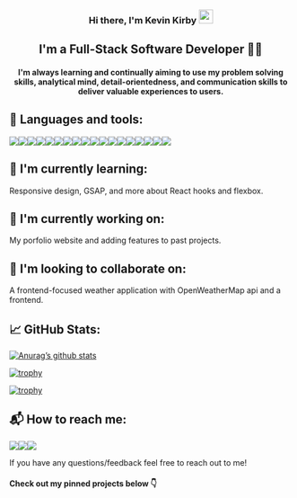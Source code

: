 <h3 align="center"> Hi there, I'm Kevin Kirby <img src="https://camo.githubusercontent.com/e8e7b06ecf583bc040eb60e44eb5b8e0ecc5421320a92929ce21522dbc34c891/68747470733a2f2f6d656469612e67697068792e636f6d2f6d656469612f6876524a434c467a6361737252346961377a2f67697068792e676966" width="25px" data-canonical-src="https://media.giphy.com/media/hvRJCLFzcasrR4ia7z/giphy.gif" style="max-width: 100%;"></h3>

<h2 align="center"> I'm a Full-Stack Software Developer 👨‍💻</h2>
<h4 align="center"> I'm always learning and continually aiming to use my problem solving skills, analytical mind, detail-orientedness, and communication skills to deliver valuable experiences to users.</h4>

<h2 align="left">💼 Languages and tools: </h2>
<div align="left"><img src="https://img.shields.io/badge/react-%2320232a.svg?style=for-the-badge&logo=react&logoColor=%2361DAFB" /><img src="https://img.shields.io/badge/React_Router-CA4245?style=for-the-badge&logo=react-router&logoColor=white" /><img src="https://img.shields.io/badge/redux-%23593d88.svg?style=for-the-badge&logo=redux&logoColor=white"/><img src="https://img.shields.io/badge/javascript-%23323330.svg?style=for-the-badge&logo=javascript&logoColor=%23F7DF1E"/><img src="https://img.shields.io/badge/ruby-%23CC342D.svg?style=for-the-badge&logo=ruby&logoColor=white"/><img src="https://img.shields.io/badge/ruby on rails-%23CC0000.svg?style=for-the-badge&logo=ruby-on-rails&logoColor=white"/><img src="https://img.shields.io/badge/css3-%231572B6.svg?style=for-the-badge&logo=css3&logoColor=white"/><img src="https://img.shields.io/badge/SASS-hotpink.svg?style=for-the-badge&logo=SASS&logoColor=white"/><img src="https://img.shields.io/badge/html5-%23E34F26.svg?style=for-the-badge&logo=html5&logoColor=white"/><img src="https://img.shields.io/badge/Material Ui-%230081CB.svg?style=for-the-badge&logo=material-ui&logoColor=white"/><img src="https://img.shields.io/badge/postgres-%23316192.svg?style=for-the-badge&logo=postgresql&logoColor=white"/><img src="https://img.shields.io/badge/sqlite-%2307405e.svg?style=for-the-badge&logo=sqlite&logoColor=white"/><img src="https://img.shields.io/badge/JWT-black?style=for-the-badge&logo=JSON%20web%20tokens"/><img src="https://img.shields.io/badge/NPM-%23000000.svg?style=for-the-badge&logo=npm&logoColor=white"/><img src="https://img.shields.io/badge/yarn-%232C8EBB.svg?style=for-the-badge&logo=yarn&logoColor=white"/><img src="https://img.shields.io/badge/heroku-%23430098.svg?style=for-the-badge&logo=heroku&logoColor=white"/><img src="https://img.shields.io/badge/git-%23F05033.svg?style=for-the-badge&logo=git&logoColor=white"/><img src="https://img.shields.io/badge/github-%23121011.svg?style=for-the-badge&logo=github&logoColor=white"/></div>

<h2>🌱 I'm currently learning:</h2>
<p>Responsive design, GSAP, and more about React hooks and flexbox.</p>

<h2>🔭 I'm currently working on:</h2>
<p>My porfolio website and adding features to past projects.</p>

<h2>👯 I'm looking to collaborate on:</h2>
<p>A frontend-focused weather application with OpenWeatherMap api and a frontend.</p>

<!--
**kkirby16/kkirby16** is a ✨ _special_ ✨ repository because its `README.md` (this file) appears on your GitHub profile.

Here are some ideas to get you started:

- 🔭 I’m currently working on ...
- 🌱 I’m currently learning ...
- 👯 I’m looking to collaborate on ...
- 🤔 I’m looking for help with ...
- 💬 Ask me about ...
- 📫 How to reach me: ...
- 😄 Pronouns: ...
- ⚡ Fun fact: ...
-->

<h2 align="left">📈 GitHub Stats:</h2>

[![Anurag’s github stats](https://github-readme-stats.vercel.app/api?username=kkirby16&bg_color=ANGLE,ORANGE,PURPLE)](https://github.com/kkirby16)

<div>

[![trophy](https://github-profile-trophy.vercel.app/?username=kkirby16&title=Commit&theme=onedark)](https://github.com/ryo-ma/github-profile-trophy)

[![trophy](https://github-profile-trophy.vercel.app/?username=kkirby16&title=PullRequest&theme=onedark)](https://github.com/ryo-ma/github-profile-trophy)

</div>

<h2 align="left">📬 How to reach me: </h2>
<p dir="auto"><a href="https://dev.to/kkirby16"><img src="https://img.shields.io/badge/dev.to-0A0A0A?style=for-the-badge&logo=dev.to&logoColor=white" /></a><a href="https://www.linkedin.com/in/kevinpkirby/"><img src="https://img.shields.io/badge/linkedin-%230077B5.svg?style=for-the-badge&logo=linkedin&logoColor=white" /></a><a href="mailto:kevinkirby120@gmail.com"><img src="https://img.shields.io/badge/kevinkirby120@gmail.com-D14836?style=for-the-badge&logo=gmail&logoColor=white" /></a></p>

<p>If you have any questions/feedback feel free to reach out to me!</p>

<h4>Check out my pinned projects below 👇</h4>
